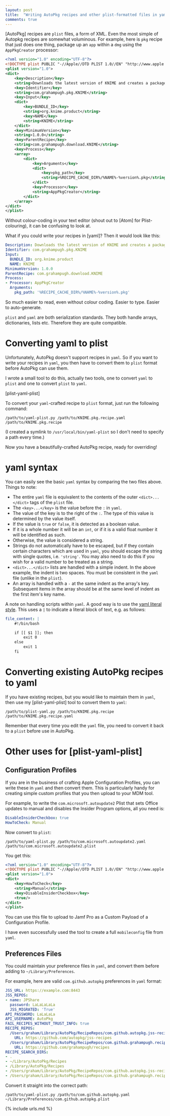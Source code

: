 ```yaml
---
layout: post
title:  "Writing AutoPkg recipes and other plist-formatted files in yaml"
comments: true
---
```


[AutoPkg] recipes are `plist` files, a form of XML. Even the most simple of Autopkg recipes are somewhat voluminous. For example, here is `pkg` recipe that just does one thing, package up an `app` within a `dmg` using the `AppPkgCreator` processor:

```xml
<?xml version="1.0" encoding="UTF-8"?>
<!DOCTYPE plist PUBLIC "-//Apple//DTD PLIST 1.0//EN" "http://www.apple.com/DTDs/PropertyList-1.0.dtd">
<plist version="1.0">
<dict>
	<key>Description</key>
	<string>Downloads the latest version of KNIME and creates a package.</string>
	<key>Identifier</key>
	<string>com.grahampugh.pkg.KNIME</string>
	<key>Input</key>
	<dict>
		<key>BUNDLE_ID</key>
		<string>org.knime.product</string>
		<key>NAME</key>
		<string>KNIME</string>
	</dict>
	<key>MinimumVersion</key>
	<string>1.0.0</string>
	<key>ParentRecipe</key>
	<string>com.grahampugh.download.KNIME</string>
	<key>Process</key>
	<array>
		<dict>
			<key>Arguments</key>
			<dict>
				<key>pkg_path</key>
				<string>%RECIPE_CACHE_DIR%/%NAME%-%version%.pkg</string>
			</dict>
			<key>Processor</key>
			<string>AppPkgCreator</string>
		</dict>
	</array>
</dict>
</plist>
```

Without colour-coding in your text editor (shout out to [Atom] for Plist-colouring), it can be confusing to look at.

What if you could write your recipes in [yaml]? Then it would look like this:

```yaml
Description: Downloads the latest version of KNIME and creates a package.
Identifier: com.grahampugh.pkg.KNIME
Input:
  BUNDLE_ID: org.knime.product
  NAME: KNIME
MinimumVersion: 1.0.0
ParentRecipe: com.grahampugh.download.KNIME
Process:
- Processor: AppPkgCreator
  Arguments:
    pkg_path: '%RECIPE_CACHE_DIR%/%NAME%-%version%.pkg'
```

So much easier to read, even without colour coding. Easier to type. Easier to auto-generate.

`plist` and `yaml` are both serialization standards. They both handle arrays, dictionaries, lists etc. Therefore they are quite compatible.

# Converting yaml to plist

Unfortunately, AutoPkg doesn't support recipes in `yaml`. So if you want to write your recipes in `yaml`, you then have to convert them to `plist` format before AutoPkg can use them.

I wrote a small tool to do this, actually two tools, one to convert `yaml` to `plist` and one to convert `plist` to `yaml`.

[plist-yaml-plist]

To convert your `yaml`-crafted recipe to `plist` format, just run the following command:

```
/path/to/yaml-plist.py /path/to/KNIME.pkg.recipe.yaml /path/to/KNIME.pkg.recipe
```

(I created a symlink to `/usr/local/bin/yaml-plist` so I don't need to specify a path every time.)

Now you have a beautifully-crafted AutoPkg recipe, ready for overriding!

# yaml syntax

You can easily see the basic `yaml` syntax by comparing the two files above. Things to note:

* The entire `yaml` file is equivalent to the contents of the outer `<dict>...</dict>` tags of the `plist` file.
* The `<key>...</key>` is the value before the `:` in `yaml`.
* The value of the key is to the right of the `:`. The type of this value is determined by the value itself.
* If the value is `true` or `false`, it is detected as a boolean value.
* If it is a whole number it will be an `int`, or if it is a valid float number it will be identified as such.
* Otherwise, the value is considered a string.
* Strings do not automatically have to be escaped, but if they contain certain characters which are used in `yaml`, you should escape the string with single quotes, i.e. `'string'`. You may also need to do this if you wish for a valid number to be treated as a string.
* `<dict>...</dict>` lists are handled with a simple indent. In the above example, the indent is two spaces. You must be consistent in the `yaml` file (unlike in the `plist`).
* An array is handled with a `-` at the same indent as the array's key. Subsequent items in the array should be at the same level of indent as the first item's key name.

A note on handling scripts within `yaml`. A good way is to use the [yaml literal style](http://www.yaml.org/spec/1.2/spec.html#id2795688). This uses a `|` to indicate a literal block of text, e.g. as follows:

```yaml
file_content: |
    #!/bin/bash

    if [[ $1 ]]; then
        exit 0
    else
        exit 1
    fi
```

# Converting existing AutoPkg recipes to yaml

If you have existing recipes, but you would like to maintain them in `yaml`, then use my [plist-yaml-plist] tool to convert them to `yaml`:

```
/path/to/plist-yaml.py /path/to/KNIME.pkg.recipe /path/to/KNIME.pkg.recipe.yaml
```

Remember that every time you edit the `yaml` file, you need to convert it back to a `plist` before use in AutoPkg.

# Other uses for [plist-yaml-plist]

## Configuration Profiles

If you are in the business of crafting Apple Configuration Profiles, you can write these in `yaml` and then convert them. This is particularly handy for creating simple custom profiles that you then upload to your MDM tool.

For example, to write the `com.microsoft.autoupdate2` Plist that sets Office updates to manual and disables the Insider Program options, all you need is:

```yaml
DisableInsiderCheckbox: true
HowToCheck: Manual
```

Now convert to `plist`:

```
/path/to/yaml-plist.py /path/to/com.microsoft.autoupdate2.yaml /path/to/com.microsoft.autoupdate2.plist
```

You get this:

```xml
<?xml version="1.0" encoding="UTF-8"?>
<!DOCTYPE plist PUBLIC "-//Apple//DTD PLIST 1.0//EN" "http://www.apple.com/DTDs/PropertyList-1.0.dtd">
<plist version="1.0">
<dict>
    <key>HowToCheck</key>
    <string>Manual</string>
    <key>DisableInsiderCheckbox</key>
    <true/>
</dict>
</plist>
```

You can use this file to upload to Jamf Pro as a Custom Payload of a Configuration Profile.

I have even successfully used the tool to create a full `mobileconfig` file from `yaml`.

## Preferences Files

You could maintain your preference files in `yaml`, and convert them before adding to `~/Library/Preferences`.

For example, here are valid `com.github.autopkg` preferences in `yaml` format:

```yaml
JSS_URL: https://example.com:8443
JSS_REPOS:
- name: JPShare
  password: LaLaLaLaLa
  JSS_MIGRATED: 'True'
API_PASSWORD: LaLaLaLa
API_USERNAME: AutoPkg
FAIL_RECIPES_WITHOUT_TRUST_INFO: true
RECIPE_REPOS:
  /Users/graham/Library/AutoPkg/RecipeRepos/com.github.autopkg.jss-recipes:
    URL: https://github.com/autopkg/jss-recipes
  /Users/graham/Library/AutoPkg/RecipeRepos/com.github.grahampugh.recipes:
    URL: https://github.com/grahampugh/recipes
RECIPE_SEARCH_DIRS:
- .
- ~/Library/AutoPkg/Recipes
- /Library/AutoPkg/Recipes
- /Users/graham/Library/AutoPkg/RecipeRepos/com.github.autopkg.jss-recipes
- /Users/graham/Library/AutoPkg/RecipeRepos/com.github.grahampugh.recipes
```

Convert it straight into the correct path:

```
/path/to/yaml-plist.py /path/to/com.github.autopkg.yaml ~/Library/Preferences/com.github.autopkg.plist
```



{% include urls.md %}
